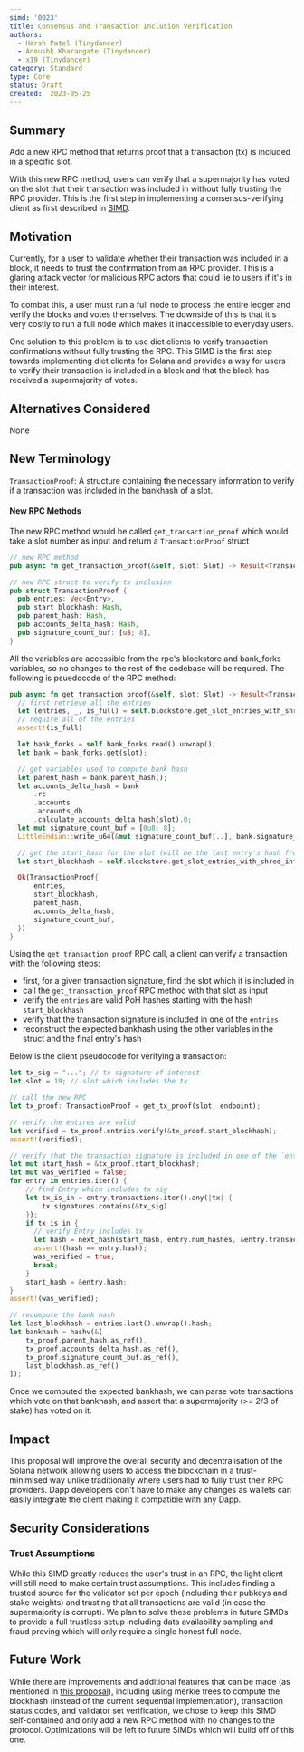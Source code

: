 ```yaml
---
simd: '0023'
title: Consensus and Transaction Inclusion Verification
authors:
  - Harsh Patel (Tinydancer)
  - Anoushk Kharangate (Tinydancer)
  - x19 (Tinydancer)
category: Standard
type: Core
status: Draft
created:  2023-05-25
---
```


## Summary

Add a new RPC method that returns proof that a transaction (tx) is included in a specific slot. 

With this new RPC method, users can verify that a supermajority has voted on the slot that their transaction was included in without fully trusting the RPC provider. This is the first step in implementing a consensus-verifying client as first described in [SIMD](https://github.com/solana-foundation/solana-improvement-documents/pull/10).

## Motivation

Currently, for a user to validate whether their transaction was included in a block, it needs to trust the confirmation from an RPC provider. This is a glaring attack vector for malicious RPC actors that could lie to users if it's in their interest. 

To combat this, a user must run a full node to process the entire ledger and verify the blocks and votes themselves. The downside of this is that it's very costly to run a full node which makes it inaccessible to everyday users. 

One solution to this problem is to use diet clients to verify transaction confirmations without fully trusting the RPC. This SIMD is the first step towards implementing diet clients for Solana and provides a way for users to verify their transaction is included in a block and that the block has received a supermajority of votes.

## Alternatives Considered

None

## New Terminology

`TransactionProof`: A structure containing the necessary information to verify if a transaction was included in the bankhash of a slot.

#### New RPC Methods
The new RPC method would be called `get_transaction_proof` which would take a slot number as input and return a `TransactionProof` struct
```rs
// new RPC method 
pub async fn get_transaction_proof(&self, slot: Slot) -> Result<TransactionProof>;

// new RPC struct to verify tx inclusion
pub struct TransactionProof {
  pub entries: Vec<Entry>,
  pub start_blockhash: Hash,
  pub parent_hash: Hash, 
  pub accounts_delta_hash: Hash, 
  pub signature_count_buf: [u8; 8],
}
```
All the variables are accessible from the rpc's blockstore and bank_forks variables, so no changes to the rest of the codebase will be required. The following is psuedocode of the RPC method:
```rs
pub async fn get_transaction_proof(&self, slot: Slot) -> Result<TransactionProof> {
  // first retrieve all the entries 
  let (entries, _, is_full) = self.blockstore.get_slot_entries_with_shred_info(slot, 0, false)
  // require all of the entries 
  assert!(is_full)

  let bank_forks = self.bank_forks.read().unwrap();
  let bank = bank_forks.get(slot);

  // get variables used to compute bank hash 
  let parent_hash = bank.parent_hash();
  let accounts_delta_hash = bank
      .rc
      .accounts
      .accounts_db
      .calculate_accounts_delta_hash(slot).0;
  let mut signature_count_buf = [0u8; 8];
  LittleEndian::write_u64(&mut signature_count_buf[..], bank.signature_count());

  // get the start_hash for the slot (will be the last entry's hash from slot-1)
  let start_blockhash = self.blockstore.get_slot_entries_with_shred_info(slot-1, 0, false).last().hash;

  Ok(TransactionProof{ 
      entries,
      start_blockhash,
      parent_hash, 
      accounts_delta_hash, 
      signature_count_buf,
  })
}
```
Using the `get_transaction_proof` RPC call, a client can verify a transaction with the following steps:
- first, for a given transaction signature, find the slot which it is included in
- call the `get_transaction_proof` RPC method with that slot as input
- verify the `entries` are valid PoH hashes starting with the hash `start_blockhash`
- verify that the transaction signature is included in one of the `entries`
- reconstruct the expected bankhash using the other variables in the struct and the final entry's hash

Below is the client pseudocode for verifying a transaction:
```rust 
let tx_sig = "..."; // tx signature of interest
let slot = 19; // slot which includes the tx

// call the new RPC
let tx_proof: TransactionProof = get_tx_proof(slot, endpoint);

// verify the entires are valid
let verified = tx_proof.entries.verify(&tx_proof.start_blockhash);
assert!(verified);

// verify that the transaction signature is included in one of the `entries`
let mut start_hash = &tx_proof.start_blockhash;
let mut was_verified = false; 
for entry in entries.iter() {
    // find Entry which includes tx sig
    let tx_is_in = entry.transactions.iter().any(|tx| { 
        tx.signatures.contains(&tx_sig)
    });
    if tx_is_in { 
      // verify Entry includes tx 
      let hash = next_hash(start_hash, entry.num_hashes, &entry.transactions);
      assert!(hash == entry.hash);
      was_verified = true;
      break;
    }
    start_hash = &entry.hash;
}
assert!(was_verified);

// recompute the bank hash 
let last_blockhash = entries.last().unwrap().hash;
let bankhash = hashv(&[
    tx_proof.parent_hash.as_ref(),
    tx_proof.accounts_delta_hash.as_ref(),
    tx_proof.signature_count_buf.as_ref(), 
    last_blockhash.as_ref()
]);
```
Once we computed the expected bankhash, we can parse vote transactions which vote on that bankhash, and assert that a supermajority (>= 2/3 of stake) has voted on it.

## Impact

This proposal will improve the overall security and decentralisation of the Solana network allowing users to access the blockchain in a trust-minimised way unlike traditionally where users had to fully trust their RPC providers. Dapp developers don't have to make any changes as wallets can easily integrate the client making it compatible with any Dapp.

## Security Considerations

### Trust Assumptions

While this SIMD greatly reduces the user's trust in an RPC, the light client will still need to make certain trust assumptions. This includes finding a trusted source for the validator set per epoch (including their pubkeys and stake weights) and trusting that all transactions are valid (in case the supermajority is corrupt). We plan to solve these problems in future SIMDs to provide a full trustless setup including data availability sampling and fraud proving which will only require a single honest full node.

## Future Work

While there are improvements and additional features that can be made (as mentioned in [this proposal](https://docs.solana.com/proposals/simple-payment-and-state-verification)), including using merkle trees to compute the blockhash (instead of the current sequential implementation), transaction status codes, and validator set verification, we chose to keep this SIMD self-contained and only add a new RPC method with no changes to the protocol. Optimizations will be left to future SIMDs which will build off of this one.
